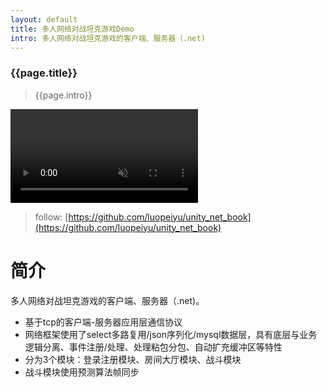 ```yaml
---
layout: default
title: 多人网络对战坦克游戏Demo
intro: 多人网络对战坦克游戏的客户端、服务器（.net)
---
```


### {{page.title}}
> {{page.intro}}

<video src="https://user-images.githubusercontent.com/17761040/207265406-dab2eb4e-04c8-47ef-8977-74f68b6b66f0.mp4" data-canonical-src="https://user-images.githubusercontent.com/17761040/207265406-dab2eb4e-04c8-47ef-8977-74f68b6b66f0.mp4" controls="controls" muted="muted" class="d-block rounded-bottom-2 border-top width-fit" style="max-height:640px;"></video>
>  follow:
  [https://github.com/luopeiyu/unity_net_book](https://github.com/luopeiyu/unity_net_book)

# 简介
多人网络对战坦克游戏的客户端、服务器（.net)。
- 基于tcp的客户端-服务器应用层通信协议
- 网络框架使用了select多路复用/json序列化/mysql数据层，具有底层与业务逻辑分离、事件注册/处理、处理粘包分包、自动扩充缓冲区等特性
- 分为3个模块：登录注册模块、房间大厅模块、战斗模块
- 战斗模块使用预测算法帧同步




<style>
        .top {
            height: 700px;
        }


        .gameBox {
            transform-origin: left top;
            top: 8px;
            left: 10px;
            /*widows: %;*/
            width: fit-content;
            height: fit-content;
            /*height: 60%;*/
            scale: 50%;
            border: 1px solid #73AD21;
            padding: 10px;
        }
    </style>
